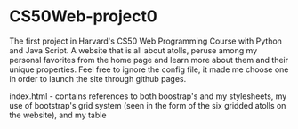 # CS50Web-project0
 The first project in Harvard's CS50 Web Programming Course with Python and Java Script. A website that is all about atolls, peruse among my personal favorites from the home page and learn more about them and their unique properties. Feel free to ignore the config file, it made me choose one in order to launch the site through github pages.

 index.html - contains references to both boostrap's and my stylesheets, my use of bootstrap's grid system (seen in the form of the six gridded atolls on the website), and my table

 
